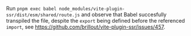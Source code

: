 Run `pnpm exec babel node_modules/vite-plugin-ssr/dist/esm/shared/route.js` and observe that Babel succesfully transpiled the file, despite the `export` being defined before the referenced `import`, see https://github.com/brillout/vite-plugin-ssr/issues/457.
